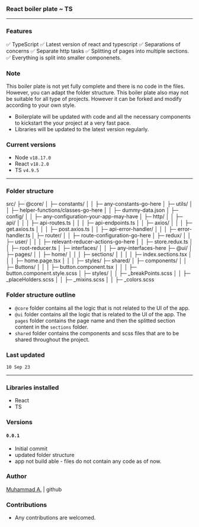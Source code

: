 ### React boiler plate ~ TS

---

### Features

✅ TypeScript
✅ Latest version of react and typescript
✅ Separations of concerns
✅ Separate http tasks
✅ Splitting of pages into multiple sections.
✅ Everything is split into smaller componenets.

### Note

This boiler plate is not yet fully complete and there is no code in the files. However, you can adapt the folder structure. This boiler plate also may not be suitable for all type of projects. However it can be forked and modify according to your own style.

- Boilerplate will be updated with code and all the necessary components to kickstart the your project at a very fast pace.
- Libraries will be updated to the latest version regularly.

### Current versions

- Node `v18.17.0`
- React `v18.2.0`
- TS `v4.9.5`

---

### Folder structure

src/
├─ @core/
│ ├─ constants/
│ │ ├─ any-constants-go-here
│ ├─ utils/
│ │ ├─ helper-functions/classes-go-here
│ │ ├─ dummy-data.json
│ ├─ config/
│ │ ├─ any-configuration-your-app-may-have
│ ├─ http/
│ │ ├─ api/
│ │ │ ├─ api-routes.ts
│ │ │ ├─ api-endpoints.ts
│ │ ├─ axios/
│ │ │ ├─ get.axios.ts
│ │ │ ├─ post.axios.ts
│ │ ├─ api-error-handler/
│ │ │ ├─ error-handler.ts
│ ├─ router/
│ │ ├─ route-configuration-go-here
│ ├─ redux/
│ │ ├─ user/
│ │ │ ├─ relevant-reducer-actions-go-here
│ │ ├─ store.redux.ts
│ │ ├─ root-reducer.ts
│ ├─ interfaces/
│ │ ├─ any-interfaces-here
├─ @ui/
│ ├─ pages/
│ │ ├─ home/
│ │ │ ├─ sections/
│ │ │ │ ├─ index.sections.tsx
│ │ │ ├─ home.page.tsx
│ │ │ ├─ styles/
├─ shared/
│ ├─ components/
│ │ ├─ Buttons/
│ │ │ ├─ button.component.tsx
│ │ │ ├─ button.component.style.scss
│ ├─ styles/
│ │ ├─ \_breakPoints.scss
│ │ ├─ \_placeHolders.scss
│ │ ├─ \_mixins.scss
│ │ ├─ \_colors.scss

### Folder structure outline

- `@core` folder contains all the logic that is not related to the UI of the app.
- `@ui` folder contains all the logic that is related to the UI of the app. The `pages` folder contains the page name and then the splitted section content in the `sections` folder.
- `shared` folder contains the components and scss files that are to be shared throughout the project.

### Last updated

`10 Sep 23`

---

### Libraries installed

- React
- TS

### Versions

#### `0.0.1`

- Initial commit
- updated folder structure
- app not build able - files do not contain any code as of now.

### Author

[Muhammad A.](https://github.com/aliwarraich007 "Muhammad A.") | github

### Contributions

- Any contributions are welcomed.
